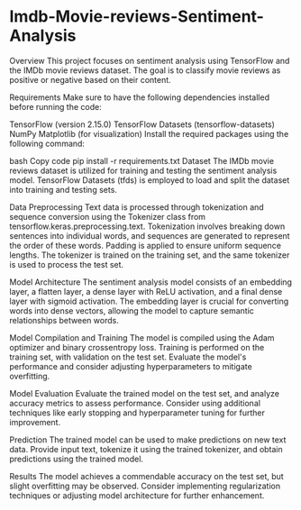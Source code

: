 # Imdb-Movie-reviews-Sentiment-Analysis
Overview
This project focuses on sentiment analysis using TensorFlow and the IMDb movie reviews dataset. The goal is to classify movie reviews as positive or negative based on their content.

Requirements
Make sure to have the following dependencies installed before running the code:

TensorFlow (version 2.15.0)
TensorFlow Datasets (tensorflow-datasets)
NumPy
Matplotlib (for visualization)
Install the required packages using the following command:

bash
Copy code
pip install -r requirements.txt
Dataset
The IMDb movie reviews dataset is utilized for training and testing the sentiment analysis model. TensorFlow Datasets (tfds) is employed to load and split the dataset into training and testing sets.

Data Preprocessing
Text data is processed through tokenization and sequence conversion using the Tokenizer class from tensorflow.keras.preprocessing.text. Tokenization involves breaking down sentences into individual words, and sequences are generated to represent the order of these words. Padding is applied to ensure uniform sequence lengths. The tokenizer is trained on the training set, and the same tokenizer is used to process the test set.

Model Architecture
The sentiment analysis model consists of an embedding layer, a flatten layer, a dense layer with ReLU activation, and a final dense layer with sigmoid activation. The embedding layer is crucial for converting words into dense vectors, allowing the model to capture semantic relationships between words.

Model Compilation and Training
The model is compiled using the Adam optimizer and binary crossentropy loss. Training is performed on the training set, with validation on the test set. Evaluate the model's performance and consider adjusting hyperparameters to mitigate overfitting.

Model Evaluation
Evaluate the trained model on the test set, and analyze accuracy metrics to assess performance. Consider using additional techniques like early stopping and hyperparameter tuning for further improvement.

Prediction
The trained model can be used to make predictions on new text data. Provide input text, tokenize it using the trained tokenizer, and obtain predictions using the trained model.

Results
The model achieves a commendable accuracy on the test set, but slight overfitting may be observed. Consider implementing regularization techniques or adjusting model architecture for further enhancement.
